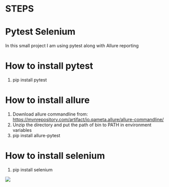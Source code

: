 # STEPS

# Pytest Selenium
In this small project I am using pytest along with Allure reporting

# How to install pytest
1. pip install pytest

# How to install allure
1. Download allure commandline from: https://mvnrepository.com/artifact/io.qameta.allure/allure-commandline/
2. Unzip the directory and put the path of bin to PATH in environment variables
3. pip install allure-pytest

# How to install selenium
1. pip install selenium




[![](https://markdown-videos.deta.dev/youtube/8kDgQ3BQirg)](https://youtu.be/8kDgQ3BQirg)
